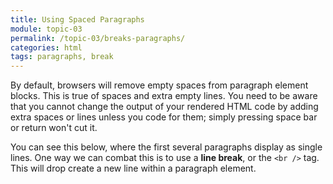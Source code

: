 ```yaml
---
title: Using Spaced Paragraphs
module: topic-03
permalink: /topic-03/breaks-paragraphs/
categories: html
tags: paragraphs, break
---
```


<div class="divider-heading"></div>

By default, browsers will remove empty spaces from paragraph element blocks. This is true of spaces and extra empty lines. You need to be aware that you cannot change the output of your rendered HTML code by adding extra spaces or lines unless you code for them; simply pressing space bar or return won't cut it.

You can see this below, where the first several paragraphs display as single lines. One way we can combat this is to use a **line break**, or the `<br />` tag. This will drop create a new line within a paragraph element.


<div class="external-embed">
  <p data-height="600" data-theme-id="30567" data-slug-hash="qXwEbW" data-default-tab="html,result" data-user="Media-Ed-Online" data-pen-title="HTML Paragraphs and Line Breaks" class="codepen"></p>
</div>
